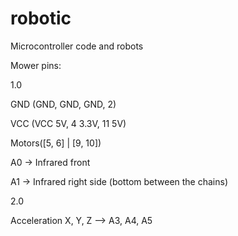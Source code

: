 # robotic
Microcontroller code and robots

Mower pins:

1.0
  
  GND (GND, GND, GND, 2)
  
  VCC (VCC 5V, 4 3.3V, 11 5V)
  
  Motors([5, 6] | [9, 10])
  
  A0 -> Infrared front
  
  A1 -> Infrared right side (bottom between the chains)
  
2.0

  Acceleration X, Y, Z --> A3, A4, A5
